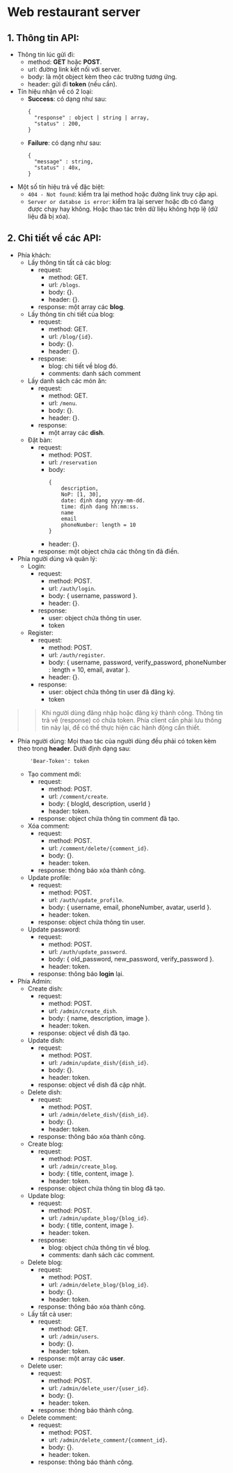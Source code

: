 # Web restaurant server
## 1. Thông tin API:
+ Thông tin lúc gửi đi:
  + method: **GET** hoặc **POST**.
  + url: đường link kết nối với server.
  + body: là một object kèm theo các trường tương ứng.
  + header: gửi đi **token** (nếu cần).
+ Tín hiệu nhận về có 2 loại:
  + **Success**: có dạng như sau:
    ```
    {
      "response" : object | string | array,
      "status" : 200,
    }
    ```
  + **Failure**: có dạng như sau:
    ```
    {
      "message" : string,
      "status" : 40x,
    }
    ```
+ Một số tín hiệu trả về đặc biệt:
    + `404 - Not found`: kiểm tra lại method hoặc đường link truy cập api.
    + `Server or databse is error`: kiểm tra lại server hoặc db có đang được chạy hay không. Hoặc thao tác trên dữ liệu không hợp lệ (dữ liệu đã bị xóa).
## 2. Chi tiết về các API:
+ Phía khách:
  + Lấy thông tin tất cả các blog:
    + request:
        + method: GET.
        + url: `/blogs`.
        + body: {}.
        + header: {}.
    + response: một array các **blog**.
  + Lấy thông tin chi tiết của blog:
    + request:
        + method: GET.
        + url: `/blog/{id}`.
        + body: {}.
        + header: {}.
    + response:
        + blog: chi tiết về blog đó.
        + comments: danh sách comment
  + Lấy danh sách các món ăn:
    + request:
        + method: GET.
        + url: `/menu`.
        + body: {}.
        + header: {}.
    + response:
        + một array các **dish**.
  + Đặt bàn:
    + request:
        + method: POST.
        + url: `/reservation`
        + body: 
            ``` 
            { 
                description, 
                NoP: [1, 30],  
                date: định dạng yyyy-mm-dd.
                time: định dạng hh:mm:ss.
                name
                email
                phoneNumber: length = 10
            }
            ```
        + header: {}.
    + response: một object chứa các thông tin đã điền.
+ Phía người dùng và quản lý:
  + Login:
    + request:
        + method: POST.
        + url: `/auth/login`.
        + body: { username, password }.
        + header: {}.
    + response:
        + user: object chứa thông tin user.
        + token
  + Register:
    + request:
        + method: POST.
        + url: `/auth/register`.
        + body: { username, password, verify_password, phoneNumber : length = 10, email, avatar }.
        + header: {}.
    + response:
        + user: object chứa thông tin user đã đăng ký.
        + token
>> Khi người dùng đăng nhập hoặc đăng ký thành công. Thông tin trả về (response) có chứa token. Phía client cần phải lưu thông tin này lại, để có thể thực hiện các hành động cần thiết.
+ Phía người dùng: Mọi thao tác của người dùng đều phải có token kèm theo trong **header**. Dưới định dạng sau:
    ```
        'Bear-Token': token
    ```
  + Tạo comment mới:
    + request:
        + method: POST.
        + url: `/comment/create`.
        + body: { blogId, description, userId }
        + header: token.
    + response: object chứa thông tin comment đã tạo.
  + Xóa comment:
    + request:
        + method: POST.
        + url: `/comment/delete/{comment_id}`.
        + body: {}.
        + header: token.
    + response: thông báo xóa thành công.
  + Update profile:
    + request:
        + method: POST.
        + url: `/auth/update_profile`.
        + body: { username, email, phoneNumber, avatar, userId }.
        + header: token.
    + response: object chứa thông tin user.
  + Update password:
    + request:
        + method: POST.
        + url: `/auth/update_password`.
        + body: { old_password, new_password, verify_password }.
        + header: token.
    + response: thông báo **login** lại.
+ Phía Admin:
  + Create dish:
    + request:
        + method: POST.
        + url: `/admin/create_dish`.
        + body: { name, description, image }.
        + header: token.
    + response: object về dish đã tạo.
  + Update dish:
    + request:
        + method: POST.
        + url: `/admin/update_dish/{dish_id}`.
        + body: {}.
        + header: token.
    + response: object về dish đã cập nhật.
  + Delete dish:
    + request:
        + method: POST.
        + url: `/admin/delete_dish/{dish_id}`.
        + body: {}.
        + header: token.
    + response: thông báo xóa thành công.
  + Create blog:
    + request:
        + method: POST.
        + url: `/admin/create_blog`.
        + body: { title, content, image }.
        + header: token.
    + response: object chứa thông tin blog đã tạo.
  + Update blog:
    + request:
        + method: POST.
        + url: `/admin/update_blog/{blog_id}`.
        + body: { title, content, image }.
        + header: token.
    + response:
        + blog: object chứa thông tin về blog.
        + comments: danh sách các comment.
  + Delete blog:
    + request:
        + method: POST.
        + url: `/admin/delete_blog/{blog_id}`.
        + body: {}.
        + header: token.
    + response: thông báo xóa thành công.
  + Lấy tất cả user:
    + request:
        + method: GET.
        + url: `/admin/users`.
        + body: {}.
        + header: token.
    + response: một array các **user**.
  + Delete user:
    + request:
        + method: POST.
        + url: `/admin/delete_user/{user_id}`.
        + body: {}.
        + header: token.
    + response: thông báo thành công.
  + Delete comment:
    + request:
        + method: POST.
        + url: `/admin/delete_comment/{comment_id}`.
        + body: {}.
        + header: token.
    + response: thông báo thành công.
        
